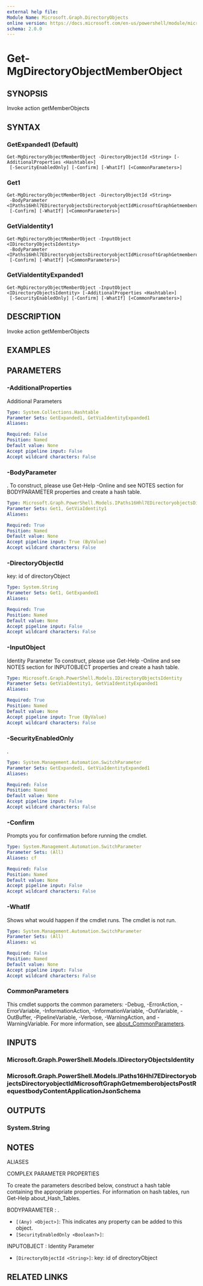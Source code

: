 ```yaml
---
external help file:
Module Name: Microsoft.Graph.DirectoryObjects
online version: https://docs.microsoft.com/en-us/powershell/module/microsoft.graph.directoryobjects/get-mgdirectoryobjectmemberobject
schema: 2.0.0
---
```


# Get-MgDirectoryObjectMemberObject

## SYNOPSIS
Invoke action getMemberObjects

## SYNTAX

### GetExpanded1 (Default)
```
Get-MgDirectoryObjectMemberObject -DirectoryObjectId <String> [-AdditionalProperties <Hashtable>]
 [-SecurityEnabledOnly] [-Confirm] [-WhatIf] [<CommonParameters>]
```

### Get1
```
Get-MgDirectoryObjectMemberObject -DirectoryObjectId <String>
 -BodyParameter <IPaths16Hhl7EDirectoryobjectsDirectoryobjectIdMicrosoftGraphGetmemberobjectsPostRequestbodyContentApplicationJsonSchema>
 [-Confirm] [-WhatIf] [<CommonParameters>]
```

### GetViaIdentity1
```
Get-MgDirectoryObjectMemberObject -InputObject <IDirectoryObjectsIdentity>
 -BodyParameter <IPaths16Hhl7EDirectoryobjectsDirectoryobjectIdMicrosoftGraphGetmemberobjectsPostRequestbodyContentApplicationJsonSchema>
 [-Confirm] [-WhatIf] [<CommonParameters>]
```

### GetViaIdentityExpanded1
```
Get-MgDirectoryObjectMemberObject -InputObject <IDirectoryObjectsIdentity> [-AdditionalProperties <Hashtable>]
 [-SecurityEnabledOnly] [-Confirm] [-WhatIf] [<CommonParameters>]
```

## DESCRIPTION
Invoke action getMemberObjects

## EXAMPLES

## PARAMETERS

### -AdditionalProperties
Additional Parameters

```yaml
Type: System.Collections.Hashtable
Parameter Sets: GetExpanded1, GetViaIdentityExpanded1
Aliases:

Required: False
Position: Named
Default value: None
Accept pipeline input: False
Accept wildcard characters: False
```

### -BodyParameter
.
To construct, please use Get-Help -Online and see NOTES section for BODYPARAMETER properties and create a hash table.

```yaml
Type: Microsoft.Graph.PowerShell.Models.IPaths16Hhl7EDirectoryobjectsDirectoryobjectIdMicrosoftGraphGetmemberobjectsPostRequestbodyContentApplicationJsonSchema
Parameter Sets: Get1, GetViaIdentity1
Aliases:

Required: True
Position: Named
Default value: None
Accept pipeline input: True (ByValue)
Accept wildcard characters: False
```

### -DirectoryObjectId
key: id of directoryObject

```yaml
Type: System.String
Parameter Sets: Get1, GetExpanded1
Aliases:

Required: True
Position: Named
Default value: None
Accept pipeline input: False
Accept wildcard characters: False
```

### -InputObject
Identity Parameter
To construct, please use Get-Help -Online and see NOTES section for INPUTOBJECT properties and create a hash table.

```yaml
Type: Microsoft.Graph.PowerShell.Models.IDirectoryObjectsIdentity
Parameter Sets: GetViaIdentity1, GetViaIdentityExpanded1
Aliases:

Required: True
Position: Named
Default value: None
Accept pipeline input: True (ByValue)
Accept wildcard characters: False
```

### -SecurityEnabledOnly
.

```yaml
Type: System.Management.Automation.SwitchParameter
Parameter Sets: GetExpanded1, GetViaIdentityExpanded1
Aliases:

Required: False
Position: Named
Default value: None
Accept pipeline input: False
Accept wildcard characters: False
```

### -Confirm
Prompts you for confirmation before running the cmdlet.

```yaml
Type: System.Management.Automation.SwitchParameter
Parameter Sets: (All)
Aliases: cf

Required: False
Position: Named
Default value: None
Accept pipeline input: False
Accept wildcard characters: False
```

### -WhatIf
Shows what would happen if the cmdlet runs.
The cmdlet is not run.

```yaml
Type: System.Management.Automation.SwitchParameter
Parameter Sets: (All)
Aliases: wi

Required: False
Position: Named
Default value: None
Accept pipeline input: False
Accept wildcard characters: False
```

### CommonParameters
This cmdlet supports the common parameters: -Debug, -ErrorAction, -ErrorVariable, -InformationAction, -InformationVariable, -OutVariable, -OutBuffer, -PipelineVariable, -Verbose, -WarningAction, and -WarningVariable. For more information, see [about_CommonParameters](http://go.microsoft.com/fwlink/?LinkID=113216).

## INPUTS

### Microsoft.Graph.PowerShell.Models.IDirectoryObjectsIdentity

### Microsoft.Graph.PowerShell.Models.IPaths16Hhl7EDirectoryobjectsDirectoryobjectIdMicrosoftGraphGetmemberobjectsPostRequestbodyContentApplicationJsonSchema

## OUTPUTS

### System.String

## NOTES

ALIASES

COMPLEX PARAMETER PROPERTIES

To create the parameters described below, construct a hash table containing the appropriate properties. For information on hash tables, run Get-Help about_Hash_Tables.


BODYPARAMETER <IPaths16Hhl7EDirectoryobjectsDirectoryobjectIdMicrosoftGraphGetmemberobjectsPostRequestbodyContentApplicationJsonSchema>: .
  - `[(Any) <Object>]`: This indicates any property can be added to this object.
  - `[SecurityEnabledOnly <Boolean?>]`: 

INPUTOBJECT <IDirectoryObjectsIdentity>: Identity Parameter
  - `[DirectoryObjectId <String>]`: key: id of directoryObject

## RELATED LINKS

